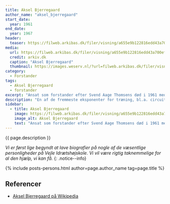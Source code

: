 ```yaml
---
title: Aksel Bjerregaard
author_name: "aksel_bjerregaard"
start_date:
  year: 1961
end_date:
  year: 1967
header:
  teaser: https://filweb.arkibas.dk/filer/visning/a655e9b122816edd43a700ef88d6aa25
media:
  url: https://filweb.arkibas.dk/filer/visning/a655e9b122816edd43a700ef88d6aa25
  credit: arkiv.dk
  caption: "Aksel Bjerregaard"
  thumbnail: https://images.weserv.nl/?url=filweb.arkibas.dk/filer/visning/a655e9b122816edd43a700ef88d6aa25&w=100
category:
  - Forstander
tags:
  - Aksel Bjerregaard
  - forstander
excerpt: "Ansat som forstander efter Svend Aage Thomsens død i 1961 med stor opbakning fra DIF-baglandet. Forstander sammen med Tage Søgaard. Sluttede som forstander i 1967."
description: "En af de fremmeste eksponenter for træning, bl.a. circuit træning. Blev medforstander for Tage Søgaard. Samarbejdet blev aldrig optimalt og det antydes i Jubilæumsskriftet fra 1992, at Bjerregaard blev nødt til at stoppe, fordi hans livsstil ikke kunne forenes med at være forstander på en Idrætsskole."
sidebar:
  - title: Aksel Bjerregaard
    image: https://filweb.arkibas.dk/filer/visning/a655e9b122816edd43a700ef88d6aa25
    image_alt: Aksel Bjerregaard
    text: "Ansat som forstander efter Svend Aage Thomsens død i 1961 med stor opbakning fra DIF-baglandet. Forstander sammen med Tage Søgaard. Sluttede som forstander i 1967."
---
```


{{ page.description }}

_Vi er først lige begyndt at lave biografier på nogle af de væsentlige personligheder på Vejle Idrætshøjskole. Vi vil være rigtig taknemmelige for al den hjælp, vi kan få._
{: .notice--info}

{% include posts-persons.html author=page.author_name tag=page.title %}

## Referencer

- [Aksel Bjerregaard på Wikipedia](https://da.wikipedia.org/wiki/Aksel_Bjerregaard)
